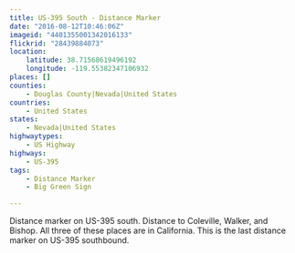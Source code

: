 ```yaml
---
title: US-395 South - Distance Marker
date: "2016-08-12T10:46:06Z"
imageid: "4401355001342016133"
flickrid: "28439884073"
location:
    latitude: 38.71568619496192
    longitude: -119.55382347106932
places: []
counties:
    - Douglas County|Nevada|United States
countries:
    - United States
states:
    - Nevada|United States
highwaytypes:
    - US Highway
highways:
    - US-395
tags:
    - Distance Marker
    - Big Green Sign

---
```

Distance marker on US-395 south.  Distance to Coleville, Walker, and Bishop.  All three of these places are in California.  This is the last distance marker on US-395 southbound.